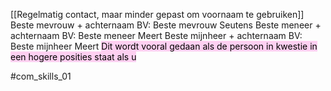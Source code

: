 [[Regelmatig contact, maar minder gepast om voornaam te gebruiken]]
		Beste mevrouw + achternaam
			BV: Beste mevrouw Seutens
		Beste meneer + achternaam
			BV: Beste meneer Meert
		Beste mijnheer + achternaam
			BV: Beste mijnheer Meert
			<mark style="background: #FFB8EBA6;">Dit wordt vooral gedaan als de persoon in kwestie in een hogere posities staat als u</mark>

#com_skills_01